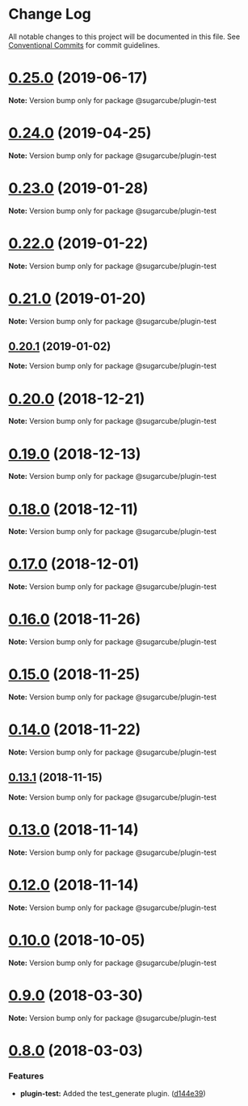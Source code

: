 # Change Log

All notable changes to this project will be documented in this file.
See [Conventional Commits](https://conventionalcommits.org) for commit guidelines.

# [0.25.0](https://github.com/critocrito/sugarcube/tree/master/packages/plugin-test/compare/v0.24.0...v0.25.0) (2019-06-17)

**Note:** Version bump only for package @sugarcube/plugin-test





# [0.24.0](https://github.com/critocrito/sugarcube/tree/master/packages/plugin-test/compare/v0.23.0...v0.24.0) (2019-04-25)

**Note:** Version bump only for package @sugarcube/plugin-test





# [0.23.0](https://github.com/critocrito/sugarcube/tree/master/packages/plugin-test/compare/v0.22.0...v0.23.0) (2019-01-28)

**Note:** Version bump only for package @sugarcube/plugin-test





# [0.22.0](https://github.com/critocrito/sugarcube/tree/master/packages/plugin-test/compare/v0.21.0...v0.22.0) (2019-01-22)

**Note:** Version bump only for package @sugarcube/plugin-test





# [0.21.0](https://github.com/critocrito/sugarcube/tree/master/packages/plugin-test/compare/v0.20.1...v0.21.0) (2019-01-20)

**Note:** Version bump only for package @sugarcube/plugin-test





## [0.20.1](https://github.com/critocrito/sugarcube/tree/master/packages/plugin-test/compare/v0.20.0...v0.20.1) (2019-01-02)

**Note:** Version bump only for package @sugarcube/plugin-test





# [0.20.0](https://github.com/critocrito/sugarcube/tree/master/packages/plugin-test/compare/v0.19.3...v0.20.0) (2018-12-21)

**Note:** Version bump only for package @sugarcube/plugin-test





# [0.19.0](https://github.com/critocrito/sugarcube/tree/master/packages/plugin-test/compare/v0.18.0...v0.19.0) (2018-12-13)

**Note:** Version bump only for package @sugarcube/plugin-test





# [0.18.0](https://github.com/critocrito/sugarcube/tree/master/packages/plugin-test/compare/v0.17.0...v0.18.0) (2018-12-11)

**Note:** Version bump only for package @sugarcube/plugin-test





# [0.17.0](https://github.com/critocrito/sugarcube/tree/master/packages/plugin-test/compare/v0.16.0...v0.17.0) (2018-12-01)

**Note:** Version bump only for package @sugarcube/plugin-test





# [0.16.0](https://github.com/critocrito/sugarcube/tree/master/packages/plugin-test/compare/v0.15.0...v0.16.0) (2018-11-26)

**Note:** Version bump only for package @sugarcube/plugin-test





# [0.15.0](https://github.com/critocrito/sugarcube/tree/master/packages/plugin-test/compare/v0.14.0...v0.15.0) (2018-11-25)

**Note:** Version bump only for package @sugarcube/plugin-test





# [0.14.0](https://github.com/critocrito/sugarcube/tree/master/packages/plugin-test/compare/v0.13.2...v0.14.0) (2018-11-22)

**Note:** Version bump only for package @sugarcube/plugin-test





## [0.13.1](https://github.com/critocrito/sugarcube/tree/master/packages/plugin-test/compare/v0.13.0...v0.13.1) (2018-11-15)

**Note:** Version bump only for package @sugarcube/plugin-test





# [0.13.0](https://github.com/critocrito/sugarcube/tree/master/packages/plugin-test/compare/v0.12.0...v0.13.0) (2018-11-14)

**Note:** Version bump only for package @sugarcube/plugin-test





# [0.12.0](https://github.com/critocrito/sugarcube/tree/master/packages/plugin-test/compare/v0.11.0...v0.12.0) (2018-11-14)

**Note:** Version bump only for package @sugarcube/plugin-test





# [0.10.0](https://github.com/critocrito/sugarcube/tree/master/packages/plugin-test/compare/v0.9.0...v0.10.0) (2018-10-05)

**Note:** Version bump only for package @sugarcube/plugin-test





<a name="0.9.0"></a>
# [0.9.0](https://github.com/critocrito/sugarcube/tree/master/packages/plugin-test/compare/v0.8.0...v0.9.0) (2018-03-30)




**Note:** Version bump only for package @sugarcube/plugin-test

<a name="0.8.0"></a>
# [0.8.0](https://github.com/critocrito/sugarcube/tree/master/packages/plugin-test/compare/v0.7.0...v0.8.0) (2018-03-03)


### Features

* **plugin-test:** Added the test_generate plugin. ([d144e39](https://github.com/critocrito/sugarcube/tree/master/packages/plugin-test/commit/d144e39))
